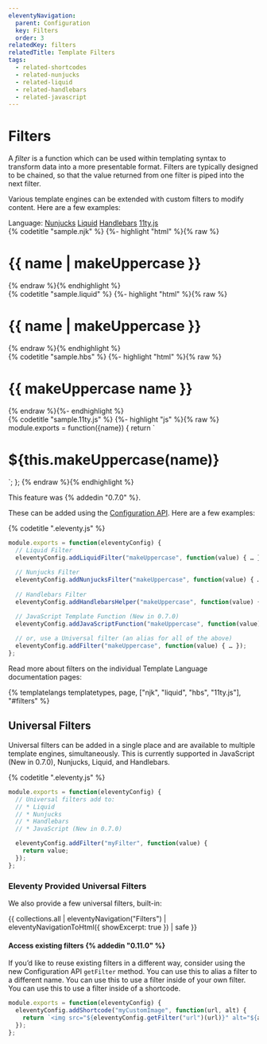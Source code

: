 ```yaml
---
eleventyNavigation:
  parent: Configuration
  key: Filters
  order: 3
relatedKey: filters
relatedTitle: Template Filters
tags:
  - related-shortcodes
  - related-nunjucks
  - related-liquid
  - related-handlebars
  - related-javascript
---
```

# Filters

A <dfn>filter</dfn> is a function which can be used within templating syntax to transform data into a more presentable format. Filters are typically designed to be chained, so that the value returned from one filter is piped into the next filter.

Various template engines can be extended with custom filters to modify content. Here are a few examples:


<seven-minute-tabs>
  <div role="tablist" aria-label="Template Language Chooser">
    Language:
    <a href="#filter-njk" id="filter-njk-btn" role="tab" aria-controls="filter-njk" aria-selected="true">Nunjucks</a>
    <a href="#filter-liquid" id="filter-liquid-btn" role="tab" aria-controls="filter-liquid" aria-selected="false">Liquid</a>
    <a href="#filter-hbs" id="filter-hbs-btn" role="tab" aria-controls="filter-hbs" aria-selected="false">Handlebars</a>
    <a href="#filter-11tyjs" id="filter-11tyjs-btn" role="tab" aria-controls="filter-11tyjs" aria-selected="false">11ty.js</a>
  </div>
  <div id="filter-njk" role="tabpanel" aria-labelledby="filter-njk-btn">
    {% codetitle "sample.njk" %}
{%- highlight "html" %}{% raw %}
<h1>{{ name | makeUppercase }}</h1>
{% endraw %}{% endhighlight %}
  </div>
  <div id="filter-liquid" role="tabpanel" aria-labelledby="filter-liquid-btn">
    {% codetitle "sample.liquid" %}
{%- highlight "html" %}{% raw %}
<h1>{{ name | makeUppercase }}</h1>
{% endraw %}{% endhighlight %}
  </div>
  <div id="filter-hbs" role="tabpanel" aria-labelledby="filter-hbs-btn">
    {% codetitle "sample.hbs" %}
{%- highlight "html" %}{% raw %}
<h1>{{ makeUppercase name }}</h1>
{% endraw %}{%- endhighlight %}
  </div>
  <div id="filter-11tyjs" role="tabpanel" aria-labelledby="filter-11tyjs-btn">
    {% codetitle "sample.11ty.js" %}
{%- highlight "js" %}{% raw %}
module.exports = function({name}) {
  return `<h1>${this.makeUppercase(name)}</h1>`;
};
{% endraw %}{% endhighlight %}
    <p>This feature was {% addedin "0.7.0" %}.</p>
  </div>
</seven-minute-tabs>

These can be added using the [Configuration API](/docs/config/#using-the-configuration-api). Here are a few examples:

{% codetitle ".eleventy.js" %}

```js
module.exports = function(eleventyConfig) {
  // Liquid Filter
  eleventyConfig.addLiquidFilter("makeUppercase", function(value) { … });
  
  // Nunjucks Filter
  eleventyConfig.addNunjucksFilter("makeUppercase", function(value) { … });
  
  // Handlebars Filter
  eleventyConfig.addHandlebarsHelper("makeUppercase", function(value) { … });

  // JavaScript Template Function (New in 0.7.0)
  eleventyConfig.addJavaScriptFunction("makeUppercase", function(value) { … });
  
  // or, use a Universal filter (an alias for all of the above)
  eleventyConfig.addFilter("makeUppercase", function(value) { … });
};
```

Read more about filters on the individual Template Language documentation pages:

{% templatelangs templatetypes, page, ["njk", "liquid", "hbs", "11ty.js"], "#filters" %}

## Universal Filters

Universal filters can be added in a single place and are available to multiple template engines, simultaneously. This is currently supported in JavaScript (New in 0.7.0), Nunjucks, Liquid, and Handlebars.

{% codetitle ".eleventy.js" %}

```js
module.exports = function(eleventyConfig) {
  // Universal filters add to:
  // * Liquid
  // * Nunjucks
  // * Handlebars
  // * JavaScript (New in 0.7.0)

  eleventyConfig.addFilter("myFilter", function(value) {
    return value;
  });
};
```

### Eleventy Provided Universal Filters

We also provide a few universal filters, built-in:

{{ collections.all | eleventyNavigation("Filters") | eleventyNavigationToHtml({ showExcerpt: true }) | safe }}

#### Access existing filters {% addedin "0.11.0" %}

If you’d like to reuse existing filters in a different way, consider using the new Configuration API `getFilter` method. You can use this to alias a filter to a different name. You can use this to use a filter inside of your own filter. You can use this to use a filter inside of a shortcode.

```js
module.exports = function(eleventyConfig) {
  eleventyConfig.addShortcode("myCustomImage", function(url, alt) {
    return `<img src="${eleventyConfig.getFilter("url")(url)}" alt="${alt}">`;
  });
};
```
